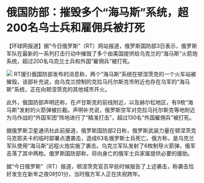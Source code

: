# 俄国防部：摧毁多个“海马斯”系统，超200名乌士兵和雇佣兵被打死

【环球网报道】据“今日俄罗斯”（RT）网站报道，俄罗斯国防部3日表示，俄罗斯军队在最新的一系列打击行动中摧毁了多个由美国提供给乌克兰的“海马斯”火箭炮系统，超过200名乌克兰士兵和外国“雇佣兵”被打死。

![](https://inews.gtimg.com/newsapp_bt/0/15591924800/1000)
RT援引俄国防部发布的消息称，两个“海马斯”系统在顿涅茨克的一个火车站被摧毁。该部补充说，由乌克兰控制的克拉马托尔斯克市附近也存在乌军的“海马斯”系统，正在向顿涅茨克的其他城市开火。

此外，俄国防部声明还称，在卢甘斯克的前线附近，以及赫尔松地区，有9枚“海马斯”发射的火箭弹被拦截。声明补充说，俄罗斯空军对克拉马托尔斯克等地附近为乌作战的“外国军团”阵地进行了“精准打击”，超过130名“外国雇佣兵”被打死。

据俄罗斯卫星通讯社此前报道，俄罗斯国防部2日称，俄罗斯武装力量在顿涅茨克马克耶夫卡的临时部署点遭袭击，造成63名俄罗斯士兵死亡。俄方称，是乌克兰军队使用“海马斯”远程火炮实施了袭击。乌克兰军队发射了6枚制导火箭弹，俄军击落了其中两枚。俄罗斯国防部称，将向身亡的俄军士兵家属提供必要的援助。

据“今日俄罗斯”（RT）报道，顿涅茨克官员早些时候报告了上述袭击，称袭击恰好发生在新年之夜0时01分，当时俄方军人正在庆祝跨年。

